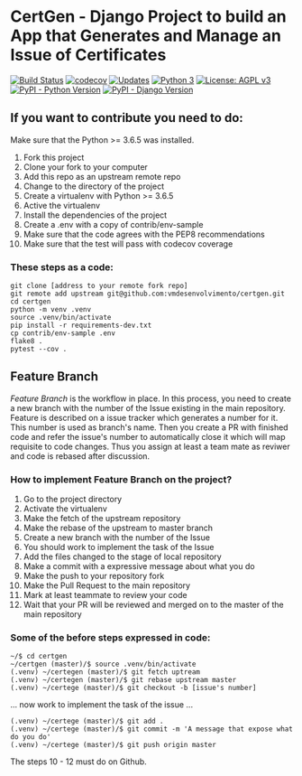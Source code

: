 # CertGen - Django Project to build an App that Generates and Manage an Issue of Certificates 

[![Build Status](https://travis-ci.org/vmdesenvolvimento/certgen.svg?branch=master)](https://travis-ci.org/vmdesenvolvimento/certgen)
[![codecov](https://codecov.io/gh/vmdesenvolvimento/certgen/branch/master/graph/badge.svg)](https://codecov.io/gh/vmdesenvolvimento/certgen)
[![Updates](https://pyup.io/repos/github/vmdesenvolvimento/certgen/shield.svg)](https://pyup.io/repos/github/vmdesenvolvimento/certgen/)
[![Python 3](https://pyup.io/repos/github/vmdesenvolvimento/certgen/python-3-shield.svg)](https://pyup.io/repos/github/vmdesenvolvimento/certgen/)
[![License: AGPL v3](https://img.shields.io/badge/License-AGPL%20v3-blue.svg?style=flat-square)](https://www.gnu.org/licenses/agpl-3.0)
[![PyPI - Python Version](https://img.shields.io/badge/Python%20Version-3.6.5-blue.svg?style=flat-square)](https://github.com/vmdesenvolvimento/certgen)
[![PyPI - Django Version](https://img.shields.io/badge/Django%20Version-2.0.6-blue.svg?style=flat-square)](https://github.com/vmdesenvolvimento/certgen)

## If you want to contribute you need to do:

Make sure that the Python >= 3.6.5 was installed.

1. Fork this project
2. Clone your fork to your computer
3. Add this repo as an upstream remote repo
4. Change to the directory of the project 
5. Create a virtualenv with Python >= 3.6.5
6. Active the virtualenv
7. Install the dependencies of the project
8. Create a .env with a copy of contrib/env-sample
9. Make sure that the code agrees with the PEP8 recommendations
10. Make sure that the test will pass with codecov coverage

### These steps as a code:

```console
git clone [address to your remote fork repo]
git remote add upstream git@github.com:vmdesenvolvimento/certgen.git
cd certgen 
python -m venv .venv
source .venv/bin/activate
pip install -r requirements-dev.txt
cp contrib/env-sample .env
flake8 .
pytest --cov .
```

## Feature Branch

_Feature Branch_ is the workflow in place. In this process, you need to create a new branch with the number of the Issue
existing in the main repository. Feature is described on a issue tracker which generates a number for it. This number is
used as branch's name. Then you create a PR with finished code and refer the issue's number to automatically close it
which will map requisite to code changes. Thus you assign at least a team mate as reviwer and code is rebased after 
discussion.

### How to implement Feature Branch on the project?

1. Go to the project directory
2. Activate the virtualenv
3. Make the fetch of the upstream repository
4. Make the rebase of the upstream to master branch
5. Create a new branch with the number of the Issue
6. You should work to implement the task of the Issue
7. Add the files changed to the stage of local repository
8. Make a commit with a expressive message about what you do
9. Make the push to your repository fork
10. Make the Pull Request to the main repository
11. Mark at least teammate to review your code
12. Wait that your PR will be reviewed and merged on to the master of the main repository

### Some of the before steps expressed in code:

```console
~/$ cd certgen
~/certgen (master)/$ source .venv/bin/activate
(.venv) ~/certegen (master)/$ git fetch uptream 
(.venv) ~/certegen (master)/$ git rebase upstream master
(.venv) ~/certege (master)/$ git checkout -b [issue's number]
```
... now work to implement the task of the issue ...

```console
(.venv) ~/certege (master)/$ git add .
(.venv) ~/certege (master)/$ git commit -m 'A message that expose what do you do'
(.venv) ~/certege (master)/$ git push origin master
```

The steps 10 - 12 must do on Github.
